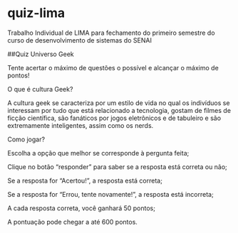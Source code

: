 # quiz-lima
Trabalho Individual de LIMA para fechamento do primeiro semestre do curso de desenvolvimento de sistemas do SENAI

##Quiz Universo Geek 

 

Tente acertar o máximo de questões o possível e alcançar o máximo de pontos! 

O que é cultura Geek? 

A cultura geek se caracteriza por um estilo de vida no qual os indivíduos se interessam por tudo que está relacionado a tecnologia, gostam de filmes de ficção científica, são fanáticos por jogos eletrônicos e de tabuleiro e são extremamente inteligentes, assim como os nerds. 

Como jogar? 

Escolha a opção que melhor se corresponde à pergunta feita; 

Clique no botão “responder” para saber se a resposta está correta ou não; 

Se a resposta for “Acertou!”, a resposta está correta; 

Se a resposta for “Errou, tente novamente!”, a resposta está incorreta; 

A cada resposta correta, você ganhará 50 pontos; 

A pontuação pode chegar a até 600 pontos. 

